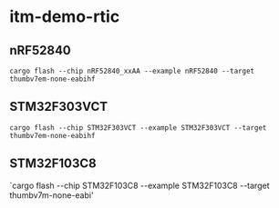 # itm-demo-rtic

## nRF52840
`cargo flash --chip nRF52840_xxAA --example nRF52840 --target thumbv7em-none-eabihf`

## STM32F303VCT
`cargo flash --chip STM32F303VCT --example STM32F303VCT --target thumbv7em-none-eabihf`

## STM32F103C8
`cargo flash --chip STM32F103C8 --example STM32F103C8 --target thumbv7m-none-eabi'

